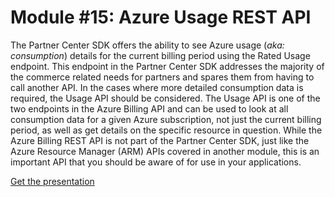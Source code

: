 # Module #15: Azure Usage REST API

The Partner Center SDK offers the ability to see Azure usage (*aka: consumption*) details for the current billing period using the Rated Usage endpoint. This endpoint in the Partner Center SDK addresses the majority of the commerce related needs for partners and spares them from having to call another API. In the cases where more detailed consumption data is required, the Usage API should be considered. The Usage API is one of the two endpoints in the Azure Billing API and can be used to look at all consumption data for a given Azure subscription, not just the current billing period, as well as get details on the specific resource in question. While the Azure Billing REST API is not part of the Partner Center SDK, just like the Azure Resource Manager (ARM) APIs covered in another module, this is an important API that you should be aware of for use in your applications.

[Get the presentation](mod-15-azusage.pptx)
